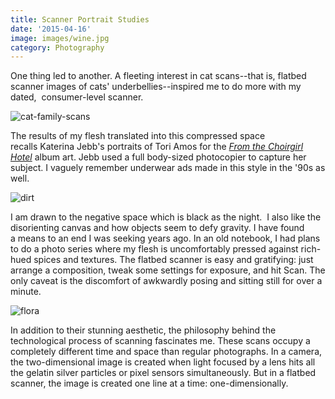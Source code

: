 ```yaml
---
title: Scanner Portrait Studies
date: '2015-04-16'
image: images/wine.jpg
category: Photography
---
```


One thing led to another. A fleeting interest in cat scans--that is, flatbed scanner images of cats' underbellies--inspired me to do more with my dated,  consumer-level scanner.

![cat-family-scans](../images/cat-family-scans.jpg)

The results of my flesh translated into this compressed space recalls Katerina Jebb's portraits of Tori Amos for the [_From the Choirgirl Hotel_](http://en.wikipedia.org/wiki/From_the_Choirgirl_Hotel) album art. Jebb used a full body-sized photocopier to capture her subject. I vaguely remember underwear ads made in this style in the '90s as well.

![dirt](../images/dirt.jpg)

I am drawn to the negative space which is black as the night.  I also like the disorienting canvas and how objects seem to defy gravity. I have found a means to an end I was seeking years ago. In an old notebook, I had plans to do a photo series where my flesh is uncomfortably pressed against rich-hued spices and textures. The flatbed scanner is easy and gratifying: just arrange a composition, tweak some settings for exposure, and hit Scan. The only caveat is the discomfort of awkwardly posing and sitting still for over a minute.

![flora](../images/flora.jpg)

In addition to their stunning aesthetic, the philosophy behind the technological process of scanning fascinates me. These scans occupy a completely different time and space than regular photographs. In a camera, the two-dimensional image is created when light focused by a lens hits all the gelatin silver particles or pixel sensors simultaneously. But in a flatbed scanner, the image is created one line at a time: one-dimensionally.
